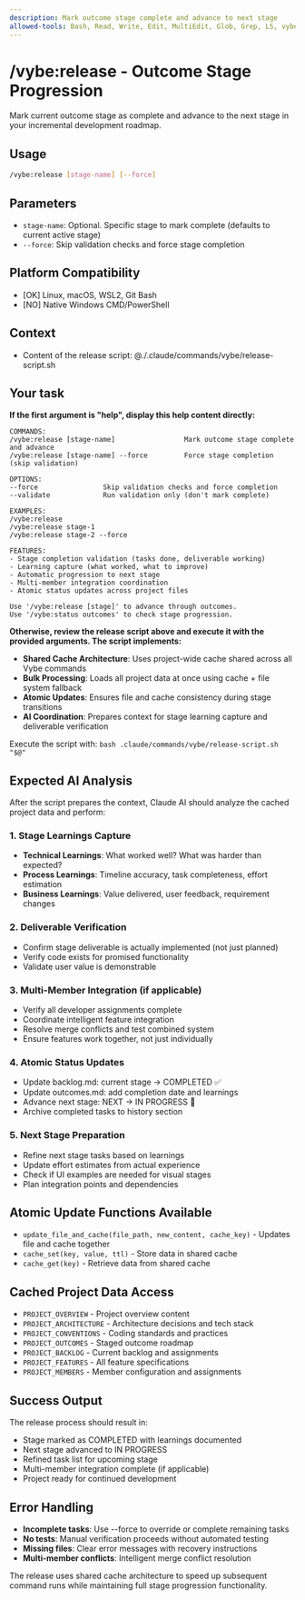 ```yaml
---
description: Mark outcome stage complete and advance to next stage
allowed-tools: Bash, Read, Write, Edit, MultiEdit, Glob, Grep, LS, vybe-cache.get, vybe-cache.set, vybe-cache.mget, vybe-cache.mset
---
```


# /vybe:release - Outcome Stage Progression

Mark current outcome stage as complete and advance to the next stage in your incremental development roadmap.

## Usage
```bash
/vybe:release [stage-name] [--force]
```

## Parameters
- `stage-name`: Optional. Specific stage to mark complete (defaults to current active stage)
- `--force`: Skip validation checks and force stage completion

## Platform Compatibility
- [OK] Linux, macOS, WSL2, Git Bash
- [NO] Native Windows CMD/PowerShell

## Context
- Content of the release script: @./.claude/commands/vybe/release-script.sh

## Your task

**If the first argument is "help", display this help content directly:**

```
COMMANDS:
/vybe:release [stage-name]                 Mark outcome stage complete and advance
/vybe:release [stage-name] --force         Force stage completion (skip validation)

OPTIONS:
--force                Skip validation checks and force completion
--validate             Run validation only (don't mark complete)

EXAMPLES:
/vybe:release
/vybe:release stage-1
/vybe:release stage-2 --force

FEATURES:
- Stage completion validation (tasks done, deliverable working)
- Learning capture (what worked, what to improve)
- Automatic progression to next stage
- Multi-member integration coordination
- Atomic status updates across project files

Use '/vybe:release [stage]' to advance through outcomes.
Use '/vybe:status outcomes' to check stage progression.
```

**Otherwise, review the release script above and execute it with the provided arguments. The script implements:**

- **Shared Cache Architecture**: Uses project-wide cache shared across all Vybe commands
- **Bulk Processing**: Loads all project data at once using cache + file system fallback  
- **Atomic Updates**: Ensures file and cache consistency during stage transitions
- **AI Coordination**: Prepares context for stage learning capture and deliverable verification

Execute the script with: `bash .claude/commands/vybe/release-script.sh "$@"`

## Expected AI Analysis
After the script prepares the context, Claude AI should analyze the cached project data and perform:

### 1. Stage Learnings Capture
- **Technical Learnings**: What worked well? What was harder than expected?
- **Process Learnings**: Timeline accuracy, task completeness, effort estimation
- **Business Learnings**: Value delivered, user feedback, requirement changes

### 2. Deliverable Verification  
- Confirm stage deliverable is actually implemented (not just planned)
- Verify code exists for promised functionality
- Validate user value is demonstrable

### 3. Multi-Member Integration (if applicable)
- Verify all developer assignments complete  
- Coordinate intelligent feature integration
- Resolve merge conflicts and test combined system
- Ensure features work together, not just individually

### 4. Atomic Status Updates
- Update backlog.md: current stage → COMPLETED ✅
- Update outcomes.md: add completion date and learnings  
- Advance next stage: NEXT → IN PROGRESS 🔄
- Archive completed tasks to history section

### 5. Next Stage Preparation
- Refine next stage tasks based on learnings
- Update effort estimates from actual experience
- Check if UI examples are needed for visual stages
- Plan integration points and dependencies

## Atomic Update Functions Available
- `update_file_and_cache(file_path, new_content, cache_key)` - Updates file and cache together
- `cache_set(key, value, ttl)` - Store data in shared cache
- `cache_get(key)` - Retrieve data from shared cache

## Cached Project Data Access  
- `PROJECT_OVERVIEW` - Project overview content
- `PROJECT_ARCHITECTURE` - Architecture decisions and tech stack
- `PROJECT_CONVENTIONS` - Coding standards and practices
- `PROJECT_OUTCOMES` - Staged outcome roadmap
- `PROJECT_BACKLOG` - Current backlog and assignments  
- `PROJECT_FEATURES` - All feature specifications
- `PROJECT_MEMBERS` - Member configuration and assignments

## Success Output
The release process should result in:
- Stage marked as COMPLETED with learnings documented
- Next stage advanced to IN PROGRESS
- Refined task list for upcoming stage
- Multi-member integration complete (if applicable)  
- Project ready for continued development

## Error Handling
- **Incomplete tasks**: Use --force to override or complete remaining tasks
- **No tests**: Manual verification proceeds without automated testing
- **Missing files**: Clear error messages with recovery instructions
- **Multi-member conflicts**: Intelligent merge conflict resolution

The release uses shared cache architecture to speed up subsequent command runs while maintaining full stage progression functionality.